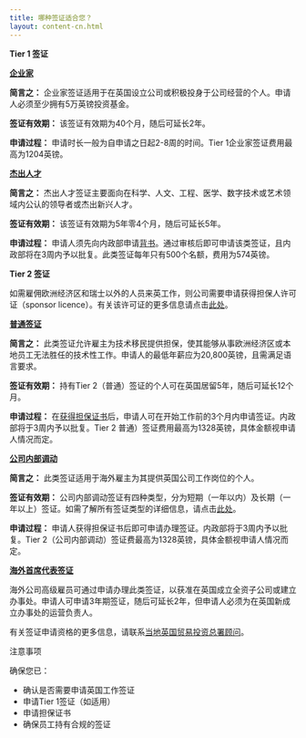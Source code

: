 ```yaml
---
title: 哪种签证适合您？
layout: content-cn.html
---
```


**Tier 1 签证**

[**企业家**](https://www.gov.uk/tier-1-entrepreneur)

**简言之：** 企业家签证适用于在英国设立公司或积极投身于公司经营的个人。申请人必须至少拥有5万英镑投资基金。

**签证有效期：** 该签证有效期为40个月，随后可延长2年。 

**申请过程：** 申请时长一般为自申请之日起2-8周的时间。Tier 1企业家签证费用最高为1204英镑。 

[**杰出人才**](https://www.gov.uk/tier-1-exceptional-talent)

**简言之：** 杰出人才签证主要面向在科学、人文、工程、医学、数字技术或艺术领域内公认的领导者或杰出新兴人才。

**签证有效期：** 该签证有效期为5年零4个月，随后可延长5年。 

**申请过程：** 申请人须先向内政部申请[背书](https://www.gov.uk/tier-1-exceptional-talent/eligibility)。通过审核后即可申请该类签证，且内政部将在3周内予以批复。此类签证每年只有500个名额，费用为574英镑。 

**Tier 2 签证**

如需雇佣欧洲经济区和瑞士以外的人员来英工作，则公司需要申请获得担保人许可证（sponsor licence）。有关该许可证的更多信息请点击[此处](https://www.gov.uk/uk-visa-sponsorship-employers/overview)。 

[**普通签证**](https://www.gov.uk/tier-2-general)

**简言之：** 此类签证允许雇主为技术移民提供担保，使其能够从事欧洲经济区或本地员工无法胜任的技术性工作。申请人的最低年薪应为20,800英镑，且需满足语言要求。

**签证有效期：** 持有Tier 2（普通）签证的个人可在英国居留5年，随后可延长12个月。

**申请过程：** 在[获得担保证书](https://www.gov.uk/uk-visa-sponsorship-employers/sponsorship-certificates)后，申请人可在开始工作前的3个月内申请签证。内政部将于3周内予以批复。Tier 2 普通）签证费用最高为1328英镑，具体金额视申请人情况而定。

[**公司内部调动**](https://www.gov.uk/tier-2-intracompany-transfer-worker-visa)

**简言之：** 此类签证适用于海外雇主为其提供英国公司工作岗位的个人。

**签证有效期：** 公司内部调动签证有四种类型，分为短期（一年以内）及长期（一年以上）签证。如需了解所有签证类型的详细信息，请点击[此处](https://www.gov.uk/tier-2-intracompany-transfer-worker-visa)。

**申请过程：** 申请人获得担保证书后即可申请办理签证。内政部将于3周内予以批复。Tier 2（公司内部调动）签证费最高为1328英镑，具体金额视申请人情况而定。

[**海外首席代表签证**](https://www.gov.uk/representative-overseas-business)

海外公司高级雇员可通过申请办理此类签证，以获准在英国成立全资子公司或建立办事处。申请人可申请3年期签证，随后可延长2年，但申请人必须为在英国新成立办事处的运营负责人。

有关签证申请资格的更多信息，请联系[当地英国贸易投资总署顾问](https://www.contactus.ukti.gov.uk/enquiry/topic)。

注意事项

确保您已：

-	确认是否需要申请英国工作签证
-	申请Tier 1签证（如适用）
-	申请担保证书
-	确保员工持有合规的签证
